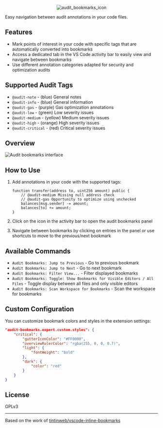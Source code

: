 <p align="center">
  <img alt="audit_bookmarks_icon" src="https://github.com/user-attachments/assets/3ba08d41-3840-4320-8501-2c33838bfabc">
</p>


Easy navigation between audit annotations in your code files.

## Features

* Mark points of interest in your code with specific tags that are automatically converted into bookmarks
* Access a dedicated tab in the VS Code activity bar to easily view and navigate between bookmarks
* Use different annotation categories adapted for security and optimization audits

## Supported Audit Tags

* `@audit-note` - (blue) General notes
* `@audit-info` - (blue) General information
* `@audit-gas` - (purple) Gas optimization annotations
* `@audit-low` - (green) Low severity issues
* `@audit-medium` - (yellow) Medium severity issues
* `@audit-high` - (orange) High severity issues
* `@audit-critical` - (red) Critical severity issues

## Overview

![Audit bookmarks interface](https://github.com/user-attachments/assets/329819bd-f856-419b-ba44-3d7b4527fdf3)

## How to Use

1. Add annotations in your code with the supported tags:
   ```solidity
   function transfer(address to, uint256 amount) public {
       // @audit-medium Missing null address check
       // @audit-gas Opportunity to optimize using unchecked
       balances[msg.sender] -= amount;
       balances[to] += amount;
   }
   ```

2. Click on the icon in the activity bar to open the audit bookmarks panel

3. Navigate between bookmarks by clicking on entries in the panel or use shortcuts to move to the previous/next bookmark

## Available Commands

* `Audit Bookmarks: Jump to Previous` - Go to previous bookmark
* `Audit Bookmarks: Jump to Next` - Go to next bookmark
* `Audit Bookmarks: Filter View...` - Filter displayed bookmarks
* `Audit Bookmarks: Toggle: Show Bookmarks for Visible Editors / All Files` - Toggle display between all files and only visible editors
* `Audit Bookmarks: Scan Workspace for Bookmarks` - Scan the workspace for bookmarks

## Custom Configuration

You can customize bookmark colors and styles in the extension settings:

```json
"audit-bookmarks.expert.custom.styles": {
    "critical": {
        "gutterIconColor": "#FF0000",
        "overviewRulerColor": "rgba(255, 0, 0, 0.7)",
        "light": {
            "fontWeight": "bold"
        },
        "dark": {
            "color": "red"
        }
    }
}
```

## License

GPLv3

---

Based on the work of [tintinweb/vscode-inline-bookmarks](https://github.com/tintinweb/vscode-inline-bookmarks)
